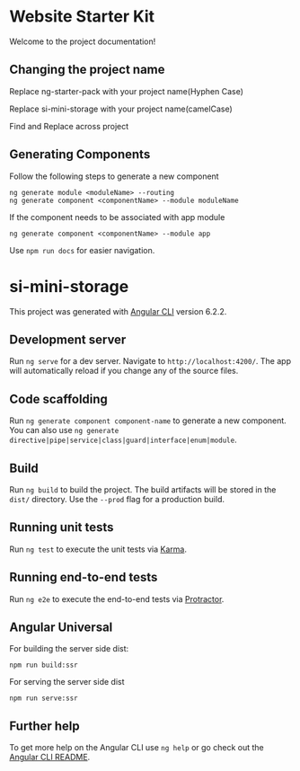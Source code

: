 # Website Starter Kit

Welcome to the project documentation!

## Changing the project name
Replace ng-starter-pack with your project name(Hyphen Case)

Replace si-mini-storage with your project name(camelCase)

Find and Replace across project

## Generating Components
Follow the following steps to generate a new component
```
ng generate module <moduleName> --routing
ng generate component <componentName> --module moduleName
```
If the component needs to be associated with app module
```
ng generate component <componentName> --module app
```

Use `npm run docs` for easier navigation.

# si-mini-storage

This project was generated with [Angular CLI](https://github.com/angular/angular-cli) version 6.2.2.

## Development server

Run `ng serve` for a dev server. Navigate to `http://localhost:4200/`. The app will automatically reload if you change any of the source files.

## Code scaffolding

Run `ng generate component component-name` to generate a new component. You can also use `ng generate directive|pipe|service|class|guard|interface|enum|module`.

## Build

Run `ng build` to build the project. The build artifacts will be stored in the `dist/` directory. Use the `--prod` flag for a production build.

## Running unit tests

Run `ng test` to execute the unit tests via [Karma](https://karma-runner.github.io).

## Running end-to-end tests

Run `ng e2e` to execute the end-to-end tests via [Protractor](http://www.protractortest.org/).

## Angular Universal
For building the server side dist:
```
npm run build:ssr
```
For serving the server side dist
```
npm run serve:ssr
```

## Further help

To get more help on the Angular CLI use `ng help` or go check out the [Angular CLI README](https://github.com/angular/angular-cli/blob/master/README.md).
